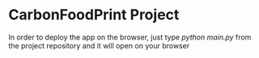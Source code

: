 # CarbonFoodPrint Project

In order to deploy the app on the browser, just type *python main.py* from the project repository and it will open on your browser
